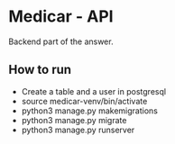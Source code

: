 # Medicar - API

Backend part of the answer.

## How to run
- Create a table and a user in postgresql
- source medicar-venv/bin/activate
- python3 manage.py makemigrations
- python3 manage.py migrate
- python3 manage.py runserver
